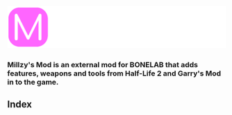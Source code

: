 ![](https://github.com/MillzyDev/MillzysMod/raw/main/resources/MM-full-small-cropped.png)
-----
### Millzy's Mod is an external mod for BONELAB that adds features, weapons and tools from Half-Life 2 and Garry's Mod in to the game.

## Index

